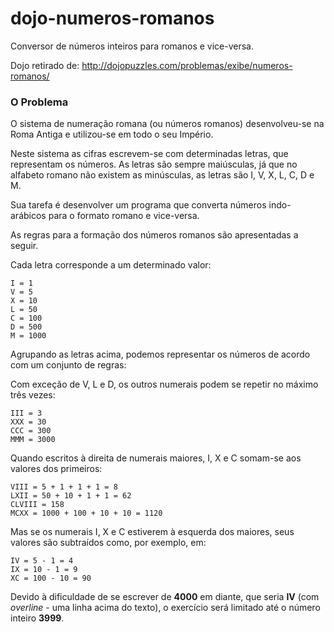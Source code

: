 # dojo-numeros-romanos
Conversor de números inteiros para romanos e vice-versa.

Dojo retirado de: http://dojopuzzles.com/problemas/exibe/numeros-romanos/

### O Problema

O sistema de numeração romana (ou números romanos) desenvolveu-se na Roma Antiga e utilizou-se em todo o seu Império.

Neste sistema as cifras escrevem-se com determinadas letras, que representam os números. As letras são sempre maiúsculas, 
já que no alfabeto romano não existem as minúsculas, as letras são I, V, X, L, C, D e M.

Sua tarefa é desenvolver um programa que converta números indo-arábicos para o formato romano e vice-versa.

As regras para a formação dos números romanos são apresentadas a seguir.

Cada letra corresponde a um determinado valor:
```
I = 1
V = 5
X = 10
L = 50
C = 100
D = 500
M = 1000
```

Agrupando as letras acima, podemos representar os números de acordo com um conjunto de regras:

Com exceção de V, L e D, os outros numerais podem se repetir no máximo três vezes:
```
III = 3
XXX = 30
CCC = 300
MMM = 3000
```

Quando escritos à direita de numerais maiores, I, X e C somam-se aos valores dos primeiros:
```
VIII = 5 + 1 + 1 + 1 = 8
LXII = 50 + 10 + 1 + 1 = 62
CLVIII = 158
MCXX = 1000 + 100 + 10 + 10 = 1120
```

Mas se os numerais I, X e C estiverem à esquerda dos maiores, seus valores são subtraídos como, por exemplo, em:
```
IV = 5 - 1 = 4
IX = 10 - 1 = 9
XC = 100 - 10 = 90
```

Devido à dificuldade de se escrever de **4000** em diante, que seria **IV** (com *overline* - uma linha acima do texto), o exercício será limitado até o número inteiro **3999**.
